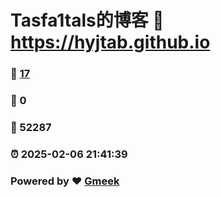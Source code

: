 # Tasfa1tals的博客 :link: https://hyjtab.github.io 
### :page_facing_up: [17](https://hyjtab.github.io/tag.html) 
### :speech_balloon: 0 
### :hibiscus: 52287 
### :alarm_clock: 2025-02-06 21:41:39 
### Powered by :heart: [Gmeek](https://github.com/Meekdai/Gmeek)
